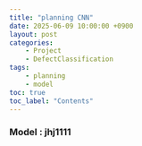 ```yaml
---
title: "planning CNN"
date: 2025-06-09 10:00:00 +0900
layout: post
categories: 
    - Project
    - DefectClassification
tags: 
    - planning 
    - model
toc: true
toc_label: "Contents"
---
```


### Model : jhj1111